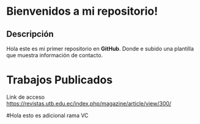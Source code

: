 # Bienvenidos a mi repositorio!

## Descripción
Hola este es mi primer repositorio en **GitHub**. Donde e subido una plantilla que muestra información de contacto.

# Trabajos Publicados

Link de acceso
https://revistas.utb.edu.ec/index.php/magazine/article/view/300/

#Hola esto es adicional rama VC